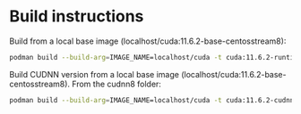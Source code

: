 # Build instructions

Build from a local base image (localhost/cuda:11.6.2-base-centosstream8):

```bash
podman build --build-arg=IMAGE_NAME=localhost/cuda -t cuda:11.6.2-runtime-centosstream8 .
```

Build CUDNN version from a local base image (localhost/cuda:11.6.2-base-centosstream8). From the cudnn8 folder:

```bash
podman build --build-arg=IMAGE_NAME=localhost/cuda -t cuda:11.6.2-cudnn8-runtime-centosstream8 .
```
